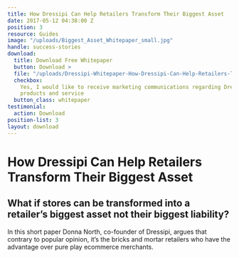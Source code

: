```yaml
---
title: How Dressipi Can Help Retailers Transform Their Biggest Asset
date: 2017-05-12 04:38:00 Z
position: 3
resource: Guides
image: "/uploads/Biggest_Asset_Whitepaper_small.jpg"
handle: success-stories
download:
  title: Download Free Whitepaper
  button: Download >
  file: "/uploads/Dressipi-Whitepaper-How-Dressipi-Can-Help-Retailers-Transform-Their-Biggest-Asset.pdf"
  checkbox:
    Yes, I would like to receive marketing communications regarding Dressipi
    products and service
  button_class: whitepaper
testimonial:
  action: Download
position-list: 3
layout: download
---
```


# How Dressipi Can Help Retailers Transform Their Biggest Asset

## What if stores can be transformed into a retailer’s biggest asset not their biggest liability?

In this short paper Donna North, co-founder of Dressipi, argues that contrary to popular opinion, it’s the bricks and mortar retailers who have the advantage over pure play ecommerce merchants.
